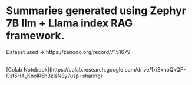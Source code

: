 <h1>Summaries generated using Zephyr 7B llm + Llama index RAG framework.</h1>
<p>Dataset used -> https://zenodo.org/record/7151679</p>
<br>
[Colab Notebook](https://colab.research.google.com/drive/1xiSxnoQkQF-Cst5H4_KnolR5h3zIsNEy?usp=sharing)

